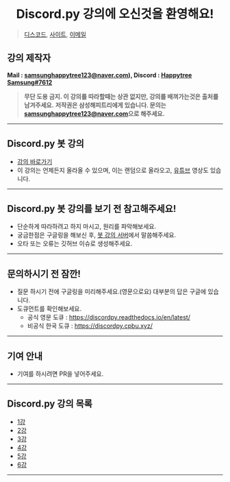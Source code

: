 <h1 align="center">Discord.py 강의에 오신것을 환영해요!</h1>

> [디스코드](https://discord.gg/7npaMJf), [사이트](https://happytree.cf/), [이메일](mailto:samsunghappytree123@naver.com)

## 강의 제작자
**Mail : [samsunghappytree123@naver.com](mailto:samsunghappytree123@naver.com)), Discord : [Happytree Samsung#7612](https://discord.com/users/726350177601978438)**
> **무단 도용 금지. 이 강의를 따라할때는 상관 없지만, 강의를 배껴가는것은 출처를 남겨주세요.**
> **저작권은 삼성해피트리에게 있습니다. 문의는 [samsunghappytree123@naver.com](mailto:samsunghappytree123@naver.com)으로 해주세요.**
------------
## Discord.py 봇 강의
+ [강의 바로가기](https://blog.naver.com/PostList.nhn?blogId=samsunghappytree123&from=postList&categoryNo=22)
+ 이 강의는 언제든지 올라올 수 있으며, 이는 랜덤으로 올라오고, [유튜브](https://www.youtube.com/channel/UCohVw0pv-WfEMxS8ums9V5w) 영상도 있습니다.
------------
## Discord.py 봇 강의를 보기 전 참고해주세요!
+ 단순하게 따라하려고 하지 마시고, 원리를 파악해보세요.
+ 궁금한점은 구글링을 해보신 후, [봇 강의 서버](https://discord.gg/7npaMJf)에서 말씀해주세요.
+ 오타 또는 오류는 깃허브 이슈로 생성해주세요.
------------
## 문의하시기 전 잠깐!
+ 질문 하시기 전에 구글링을 미리해주세요.(영문으로요) 대부분의 답은 구글에 있습니다.
+ 도큐먼트를 확인해보세요. 
    + 공식 영문 도큐 : https://discordpy.readthedocs.io/en/latest/
    + 비공식 한국 도큐 : https://discordpy.cpbu.xyz/
------------
## 기여 안내
+ 기여를 하시려면 PR을 넣어주세요.
------------
## Discord.py 강의 목록
+ [1강](1강/)
+ [2강](2강/)
+ [3강](3강/)
+ [4강](4강/)
+ [5강](5강/)
+ [6강](6강/)
------------

